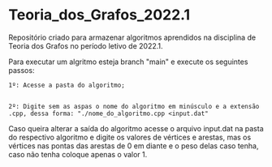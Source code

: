 # Teoria_dos_Grafos_2022.1


Repositório criado para armazenar algoritmos aprendidos na disciplina de Teoria dos Grafos no período letivo de 2022.1.


Para executar um algritmo esteja branch "main" e execute os seguintes passos:


    1º: Acesse a pasta do algoritmo;


    2º: Digite sem as aspas o nome do algoritmo em minúsculo e a extensão .cpp, dessa forma: "./nome_do_algoritmo.cpp <input.dat"


Caso queira alterar a saída do algoritmo acesse o arquivo input.dat na pasta do respectivo algoritmo e digite os valores de vértices e arestas, mas os vértices nas pontas das arestas de 0 em diante e o peso delas caso tenha, caso não tenha coloque apenas o valor 1.
